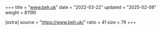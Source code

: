 +++
title = "www.beh.uk"
date = "2022-03-22"
updated = "2025-02-08"
weight = 81190

[extra]
source = "https://www.beh.uk/"
ratio = 41
size = 79
+++
